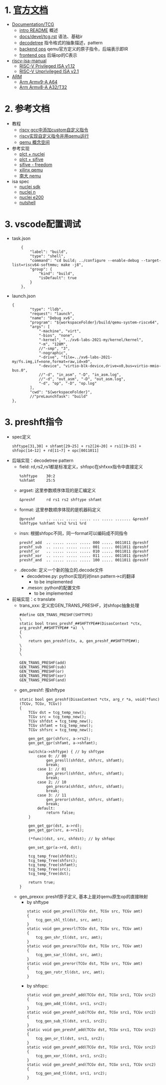 # 1. [官方文档](https://qemu.readthedocs.io/en/latest/devel/index.html)
- [Documentation/TCG](https://wiki.qemu.org/Documentation/TCG)
    - [intro README](https://gitlab.com/qemu-project/qemu/-/blob/master/tcg/README) 概述
    - [docs/devel/tcg.rst](https://gitlab.com/qemu-project/qemu/-/blob/master/docs/devel/tcg.rst) 语法、基础ir
    - [decodetree](https://gitlab.com/qemu-project/qemu/-/blob/master/docs/devel/decodetree.rst) 指令格式的抽象描述，pattern
    - [backend ops](https://wiki.qemu.org/Documentation/TCG/backend-ops) qemu官方定义的原子指令，后端表示即IR
    - [frontend ops](https://wiki.qemu.org/Documentation/TCG/frontend-ops) 后端op的C表示
- [riscv-isa-manual](https://github.com/riscv/riscv-isa-manual)
    - [RISC-V Privileged ISA v1.12](https://github.com/riscv/riscv-isa-manual/releases/download/Priv-v1.12/riscv-privileged-20211203.pdf)
    - [RISC-V Unprivileged ISA v2.1](https://github.com/riscv/riscv-isa-manual/releases/download/Ratified-IMAFDQC/riscv-spec-20191213.pdf)
- [ARM](https://developer.arm.com/documentation?_ga=2.223438683.1363885975.1647911959-1057699989.1647911959#cf[navigationhierarchiesproducts]=Architectures,CPU%20Architecture)
    - [Arm Armv9-A A64](https://documentation-service.arm.com/static/61c04cbab691546d37bd2b87?token=)
    - [Arm Armv8-A A32/T32](https://documentation-service.arm.com/static/61c04ba12183326f217711e0?token=)
# 2. 参考文档
- 教程
    - [riscv gcc中添加custom自定义指令](https://cloud.tencent.com/developer/article/1886469)
    - [riscv实现自定义指令并用qemu运行](https://cloud.tencent.com/developer/article/1819855?from=article.detail.1770528)
    - [qemu 概念空间](https://gitee.com/Kenneth-Lee-2012/MySummary/blob/master/概念空间分析/qemu.rst#id2)
- 参考实现
    - [plct + nuclei](https://link.zhihu.com/?target=https%3A//github.com/isrc-cas/plct-qemu/tree/plct-nuclei)
    - [plct + sifive](https://github.com/plctlab/plct-qemu/tree/rvv-sifive-rfc-rc3)
    - [sifive - freedom](https://github.com/sifive/freedom-qemu)
    - [xilinx qemu](https://github.com/Xilinx/qemu)
    - [南大 nemu](https://github.com/NJU-ProjectN/nemu)
- isa spec
    - [nuclei sdk](https://github.com/Nuclei-Software/nuclei-sdk)
    - [nuclei n](https://www.riscv-mcu.com/quickstart-doc-u-nuclei_n_isa.html)
    - [nuclei e200](https://github.com/SI-RISCV/e200_opensource)
    - [nutshell](https://github.com/OSCPU/NutShell)
# 3. vscode配置调试
- task.json
    ```
        {
            "label": "build",
            "type": "shell",
            "command": "cd build; ../configure --enable-debug --target-list=riscv64-softmmu; make -j8",
            "group": {
                "kind": "build",
                "isDefault": true
            }
        },
    ```
- launch.json
    ```
    {
            "type": "lldb",
            "request": "launch",
            "name": "Debug xv6",
            "program": "${workspaceFolder}/build/qemu-system-riscv64",
            "args": [
                "-machine", "virt",
                "-bios", "none",
                "-kernel", "../xv6-labs-2021-my/kernel/kernel",
                "-m", "128M",
                //"-smp", "3",
                "-nographic",
                "-drive", "file=../xv6-labs-2021-my/fs.img,if=none,format=raw,id=x0",
                "-device", "virtio-blk-device,drive=x0,bus=virtio-mmio-bus.0",
                //"-d", "in_asm", "-D", "in_asm.log",
                //"-d", "out_asm", "-D", "out_asm.log",
                "-d", "op", "-D", "op.log"
            ],
            "cwd": "${workspaceFolder}",
            //"preLaunchTask": "build"
    },
    ```
# 3. preshft指令
- spec定义 
    ```
    shftype[31,30] + shfamt[29~25] + rs2[24~20] + rs1[19~15] + shfopc[14~12] + rd[11~7] + opc[0011011]
    ```
- 后端实现：decodetree pattern
    - field: rd,rs2,rs1都是标准定义，shfopc在shfxxx指令中直接定义
        ```
        %shftype    30:2
        %shfamt     25:5
        ```
    - argset: 这里参数顺序体现的是汇编定义
        ```
        &preshf     rd rs1 rs2 shftype shfamt
        ```
    - format: 这里参数顺序体现的是机器码定义
        ```
        @preshf     .. ..... ..... ..... ... ..... ....... &preshf      %shftype %shfamt %rs2 %rs1 %rd
        ```
    - insn: 根据shfopc不同，同一format可以编码成不同指令
        ```
        preshf_add  .. ..... ..... ..... 000 ..... 0011011 @preshf
        preshf_sub  .. ..... ..... ..... 001 ..... 0011011 @preshf
        preshf_or   .. ..... ..... ..... 010 ..... 0011011 @preshf
        preshf_xor  .. ..... ..... ..... 011 ..... 0011011 @preshf
        preshf_and  .. ..... ..... ..... 100 ..... 0011011 @preshf
        ```
    - .decode: 定义一个新的独立的.decode文件
        - decodetree.py: python实现的对insn pattern->c的翻译
            - to be implemented
        - .meson: python的配置文件
            - to be implemented
- 前端实现：c translate
    - trans_xxx: 定义宏GEN_TRANS_PRESHF，对shfopc抽象处理
        ```
        #define GEN_TRANS_PRESHF(SHFTYPE)                                                   \
        static bool trans_preshf_##SHFTYPE##(DisasContext *ctx, arg_preshf_##SHFTYPE## *a)  \
        {                                                                                   \
            return gen_preshf(ctx, a, gen_preshf_##SHFTYPE##);                              \
        }                                                                                   \

        GEN_TRANS_PRESHF(add)
        GEN_TRANS_PRESHF(sub)
        GEN_TRANS_PRESHF(or)
        GEN_TRANS_PRESHF(xor)
        GEN_TRANS_PRESHF(and)
        ```
    - gen_preshf: 按shftype
        ```
        static bool gen_preshf(DisasContext *ctx, arg_r *a, void(*func)(TCGv, TCGv, TCGv))
        {
            TCGv dst = tcg_temp_new();
            TCGv src = tcg_temp_new();
            TCGv shfdst = tcg_temp_new();
            TCGv shfamt = tcg_temp_new();
            TCGv shfsrc = tcg_temp_new();

            gen_get_gpr(shfsrc, a->rs2);
            gen_get_gpr(shfamt, a->shfamt);

            switch(a->shftype) { // by shftype
                case 0: // 00
                    gen_presll(shfdst, shfsrc, shfamt);
                    break;
                case 1: // 01
                    gen_presrl(shfdst, shfsrc, shfamt);
                    break;
                case 2; // 10
                    gen_presra(shfdst, shfsrc, shfamt);
                    break;
                case 3: // 11
                    gen_preror(shfdst, shfsrc, shfamt);
                    break;
                default:
                    return false;
            }

            gen_get_gpr(dst, a->rd);
            gen_get_gpr(src, a->rs1);

            (*func)(dst, src, shfdst); // by shfopc

            gen_set_gpr(a->rd, dst);

            tcg_temp_free(shfdst);
            tcg_temp_free(shfsrc);
            tcg_temp_free(shfamt);
            tcg_temp_free(src);
            tcg_temp_free(dst);

            return true;
        }
        ```
    - gen_prexxx: preshf原子定义, 基本上是对qemu原生op的直接映射
        - by shftype
            ```
            static void gen_presll(TCGv dst, TCGv src, TCGv amt)
            {
                tcg_gen_shl_tl(dst, src, amt);
            }
            static void gen_presrl(TCGv dst, TCGv src, TCGv amt)
            {
                tcg_gen_shr_tl(dst, src, amt);
            }
            static void gen_presra(TCGv dst, TCGv src, TCGv amt)
            {
                tcg_gen_sar_tl(dst, src, amt);
            }
            static void gen_preror(TCGv dst, TCGv src, TCGv amt)
            {
                tcg_gen_rotr_tl(dst, src, amt);
            }
            ```
        - by shfopc:
            ```
            static void gen_preshf_add(TCGv dst, TCGv src1, TCGv src2)
            {
                tcg_gen_add_tl(dst, src1, src2);
            }
            static void gen_preshf_sub(TCGv dst, TCGv src1, TCGv src2)
            {
                tcg_gen_sub_tl(dst, src1, src2);
            }
            static void gen_preshf_add(TCGv dst, TCGv src1, TCGv src2)
            {
                tcg_gen_or_tl(dst, src1, src2);
            }
            static void gen_preshf_add(TCGv dst, TCGv src1, TCGv src2)
            {
                tcg_gen_xor_tl(dst, src1, src2);
            }
            static void gen_preshf_and(TCGv dst, TCGv src1, TCGv src2)
            {
                tcg_gen_and_tl(dst, src1, src2);
            }
            ```